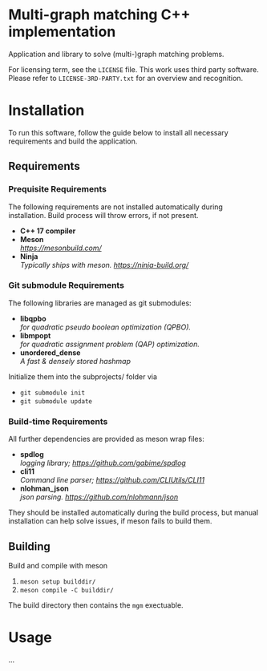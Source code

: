 # Multi-graph matching C++ implementation
Application and library to solve (multi-)graph matching problems.

For licensing term, see the `LICENSE` file. This work uses third party software. Please refer to `LICENSE-3RD-PARTY.txt` for an overview and recognition.

# Installation
To run this software, follow the guide below to install all necessary requirements and build the application.

## Requirements

### Prequisite Requirements
The following requirements are not installed automatically during installation.
Build process will throw errors, if not present.

- **C++ 17 compiler**
- **Meson** \
    *https://mesonbuild.com/*
- **Ninja** \
    *Typically ships with meson. https://ninja-build.org/*

### Git submodule Requirements
The following libraries are managed as git submodules:

-   **libqpbo** \
    *for quadratic pseudo boolean optimization (QPBO).*
-   **libmpopt** \
    *for quadratic assignment problem (QAP) optimization.*
-   **unordered_dense** \
    *A fast & densely stored hashmap*

Initialize them into the subprojects/ folder via
-   ``git submodule init``
-   ``git submodule update``

### Build-time Requirements
All further dependencies are provided as meson wrap files:

- **spdlog** \
    *logging library; https://github.com/gabime/spdlog*
- **cli11** \
    *Command line parser; https://github.com/CLIUtils/CLI11*
- **nlohman_json** \
    *json parsing. https://github.com/nlohmann/json*

They should be installed automatically during the build process,
but manual installation can help solve issues, if meson fails to build them.
## Building

Build and compile with meson
1.   ``meson setup builddir/``
2.   ``meson compile -C builddir/``

The build directory then contains the `mgm` exectuable.

# Usage
...